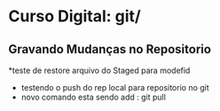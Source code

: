 # Curso Digital: git/

## Gravando Mudanças no Repositorio


  *teste de restore arquivo do Staged para modefid
  * testendo o push do rep local para repositorio no git
  * novo comando esta sendo add : git pull
